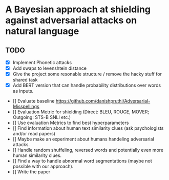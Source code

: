 # A Bayesian approach at shielding against adversarial attacks on natural language

## TODO
- [x] Implement Phonetic attacks
- [x] Add swaps to levenshtein distance
- [x] Give the project some resonable structure / remove the hacky stuff for shared task
- [x] Add BERT version that can handle probability distributions over words as inputs.
- [] Evaluate baseline https://github.com/danishpruthi/Adversarial-Misspellings
- [] Evaluation Metric for shielding (Direct: BLEU, ROUGE, MOVER; Outgoing: STS-B SNLI etc.)
- [] Use evaluation Metrics to find best hyperparameters
- [] Find information about human text similarity clues (ask psychologists and/or read papers)
- [] Maybe make an experiment about humans handeling adversarial attacks.
- [] Handle random shuffeling, reversed words and potentially even more human similarity clues.
- [] Find a way to handle abnormal word segmentations (maybe not possible with our approach).
- [] Write the paper
